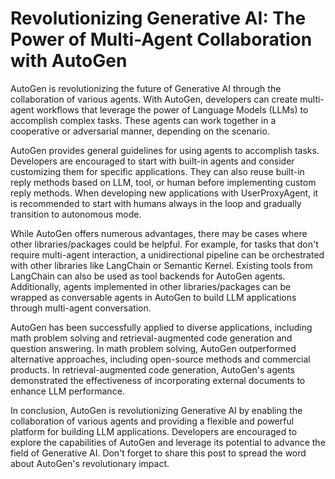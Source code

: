 # Revolutionizing Generative AI: The Power of Multi-Agent Collaboration with AutoGen

AutoGen is revolutionizing the future of Generative AI through the collaboration of various agents. With AutoGen, developers can create multi-agent workflows that leverage the power of Language Models (LLMs) to accomplish complex tasks. These agents can work together in a cooperative or adversarial manner, depending on the scenario.

AutoGen provides general guidelines for using agents to accomplish tasks. Developers are encouraged to start with built-in agents and consider customizing them for specific applications. They can also reuse built-in reply methods based on LLM, tool, or human before implementing custom reply methods. When developing new applications with UserProxyAgent, it is recommended to start with humans always in the loop and gradually transition to autonomous mode.

While AutoGen offers numerous advantages, there may be cases where other libraries/packages could be helpful. For example, for tasks that don't require multi-agent interaction, a unidirectional pipeline can be orchestrated with other libraries like LangChain or Semantic Kernel. Existing tools from LangChain can also be used as tool backends for AutoGen agents. Additionally, agents implemented in other libraries/packages can be wrapped as conversable agents in AutoGen to build LLM applications through multi-agent conversation.

AutoGen has been successfully applied to diverse applications, including math problem solving and retrieval-augmented code generation and question answering. In math problem solving, AutoGen outperformed alternative approaches, including open-source methods and commercial products. In retrieval-augmented code generation, AutoGen's agents demonstrated the effectiveness of incorporating external documents to enhance LLM performance.

In conclusion, AutoGen is revolutionizing Generative AI by enabling the collaboration of various agents and providing a flexible and powerful platform for building LLM applications. Developers are encouraged to explore the capabilities of AutoGen and leverage its potential to advance the field of Generative AI. Don't forget to share this post to spread the word about AutoGen's revolutionary impact.